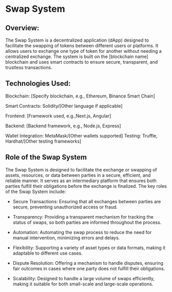 
# Swap System

## Overview:
The Swap System is a decentralized application (dApp) designed to facilitate the swapping of tokens between different users or platforms. It allows users to exchange one type of token for another without needing a centralized exchange. The system is built on the [blockchain name] blockchain and uses smart contracts to ensure secure, transparent, and trustless transactions.

## Technologies Used:
Blockchain: [Specify blockchain, e.g., Ethereum, Binance Smart Chain]

Smart Contracts: Solidity/[Other language if applicable]

Frontend: [Framework used, e.g.,Next.js, Angular]

Backend: [Backend framework, e.g., Node.js, Express]

Wallet Integration: MetaMask/[Other wallets supported]
Testing: Truffle, Hardhat/[Other testing frameworks]


## Role of the Swap System

The Swap System is designed to facilitate the exchange or swapping of assets, resources, or data between parties in a secure, efficient, and reliable manner. It serves as an intermediary platform that ensures both parties fulfill their obligations before the exchange is finalized. The key roles of the Swap System include:

- Secure Transactions: Ensuring that all exchanges between parties are secure, preventing unauthorized access or fraud.

- Transparency: Providing a transparent mechanism for tracking the status of swaps, so both parties are informed throughout the process.

- Automation: Automating the swap process to reduce the need for manual intervention, minimizing errors and delays.

- Flexibility: Supporting a variety of asset types or data formats, making it adaptable to different use cases.

- Dispute Resolution: Offering a mechanism to handle disputes, ensuring fair outcomes in cases where one party does not fulfill their obligations.

- Scalability: Designed to handle a large volume of swaps efficiently, making it suitable for both small-scale and large-scale operations.







